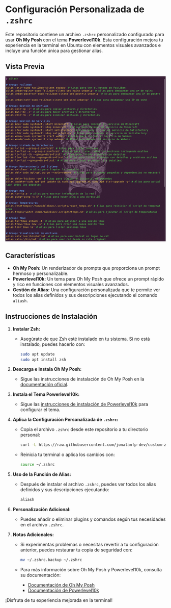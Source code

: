 # Configuración Personalizada de `.zshrc`

Este repositorio contiene un archivo `.zshrc` personalizado configurado para usar **Oh My Posh** con el tema **Powerlevel10k**. Esta configuración mejora tu experiencia en la terminal en Ubuntu con elementos visuales avanzados e incluye una función única para gestionar alias.

## Vista Previa

![Ejemplo de Terminal](assets/example.png)

## Características

- **Oh My Posh:** Un renderizador de prompts que proporciona un prompt hermoso y personalizable.
- **Powerlevel10k:** Un tema para Oh My Posh que ofrece un prompt rápido y rico en funciones con elementos visuales avanzados.
- **Gestión de Alias:** Una configuración personalizada que te permite ver todos los alias definidos y sus descripciones ejecutando el comando `aliash`.

## Instrucciones de Instalación

1. **Instalar Zsh:**
   - Asegúrate de que Zsh esté instalado en tu sistema. Si no está instalado, puedes hacerlo con:
     ```bash
     sudo apt update
     sudo apt install zsh
     ```

2. **Descarga e Instala Oh My Posh:**
   - Sigue las instrucciones de instalación de Oh My Posh en la [documentación oficial](https://ohmyposh.dev/docs/installation).

3. **Instala el Tema Powerlevel10k:**
   - Sigue las [instrucciones de instalación de Powerlevel10k](https://github.com/romkatv/powerlevel10k#oh-my-zsh) para configurar el tema.

4. **Aplica la Configuración Personalizada de `.zshrc`:**
   - Copia el archivo `.zshrc` desde este repositorio a tu directorio personal:
     ```bash
     curl -L https://raw.githubusercontent.com/jonatanfp-dev/custom-zshrc/master/.zshrc -o ~/.zshrc
     ```
   - Reinicia tu terminal o aplica los cambios con:
     ```bash
     source ~/.zshrc
     ```

5. **Uso de la Función de Alias:**
   - Después de instalar el archivo `.zshrc`, puedes ver todos los alias definidos y sus descripciones ejecutando:
     ```bash
     aliash
     ```

6. **Personalización Adicional:**
   - Puedes añadir o eliminar plugins y comandos según tus necesidades en el archivo `.zshrc`.

7. **Notas Adicionales:**
   - Si experimentas problemas o necesitas revertir a tu configuración anterior, puedes restaurar tu copia de seguridad con:
     ```bash
     mv ~/.zshrc.backup ~/.zshrc
     ```

   - Para más información sobre Oh My Posh y Powerlevel10k, consulta su documentación:
     - [Documentación de Oh My Posh](https://ohmyposh.dev/docs)
     - [Documentación de Powerlevel10k](https://github.com/romkatv/powerlevel10k)

¡Disfruta de tu experiencia mejorada en la terminal!
